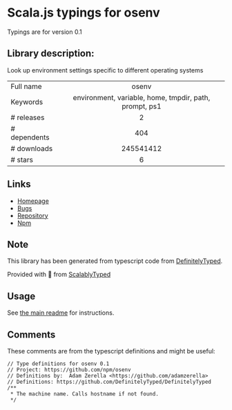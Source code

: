 
# Scala.js typings for osenv

Typings are for version 0.1

## Library description:
Look up environment settings specific to different operating systems

|                    |                 |
| ------------------ | :-------------: |
| Full name          | osenv |
| Keywords           | environment, variable, home, tmpdir, path, prompt, ps1 |
| # releases         | 2 |
| # dependents       | 404 |
| # downloads        | 245541412 |
| # stars            | 6 |

## Links
- [Homepage](https://github.com/npm/osenv#readme)
- [Bugs](https://github.com/npm/osenv/issues)
- [Repository](https://github.com/npm/osenv)
- [Npm](https://www.npmjs.com/package/osenv)
    


## Note
This library has been generated from typescript code from [DefinitelyTyped](https://definitelytyped.org).

Provided with :purple_heart: from [ScalablyTyped](https://github.com/oyvindberg/ScalablyTyped)

## Usage
See [the main readme](../../readme.md) for instructions.

## Comments

These comments are from the typescript definitions and might be useful:
```
// Type definitions for osenv 0.1
// Project: https://github.com/npm/osenv
// Definitions by:  Adam Zerella <https://github.com/adamzerella>
// Definitions: https://github.com/DefinitelyTyped/DefinitelyTyped
/**
 * The machine name. Calls hostname if not found.
 */

```

